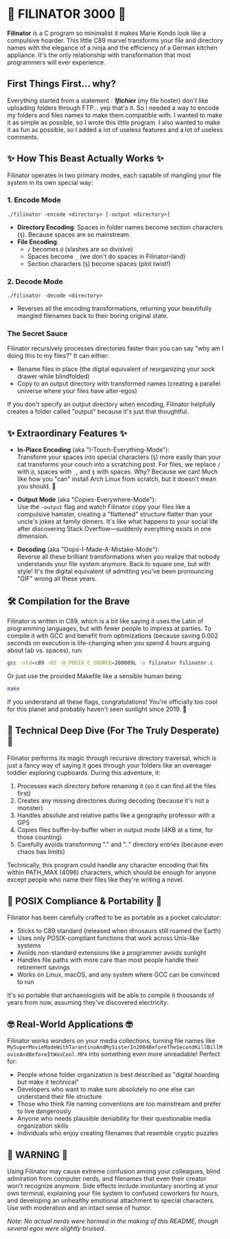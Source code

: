 # 🤖 FILINATOR 3000 🤖

**Filinator** is a C program so minimalist it makes Marie Kondo look like a compulsive hoarder. This little C89 marvel transforms your file and directory names with the elegance of a ninja and the efficiency of a German kitchen appliance. It's the only relationship with transformation that most programmers will ever experience.

## First Things First... why?

Everything started from a statement : ***1fichier*** (my file hoster) don't like uploading folders through FTP... yep that's it.
So I needed a way to encode my folders and files names to make them compatible with.
I wanted to make it as simple as possible, so I wrote this little program.
I also wanted to make it as fun as possible, so I added a lot of useless features and a lot of useless comments.


## ✨ How This Beast Actually Works ✨

Filinator operates in two primary modes, each capable of mangling your file system in its own special way:

### 1. Encode Mode
```
./filinator -encode <directory> [-output <directory>]
```
- **Directory Encoding**: Spaces in folder names become section characters (`§`). Because spaces are so mainstream.
- **File Encoding**: 
  - `/` becomes `@` (slashes are *so* divisive)
  - Spaces become `_` (we don't do spaces in Filinator-land)
  - Section characters (`§`) become spaces (plot twist!)

### 2. Decode Mode
```
./filinator -decode <directory>
```
- Reverses all the encoding transformations, returning your beautifully mangled filenames back to their boring original state.

### The Secret Sauce

Filinator recursively processes directories faster than you can say "why am I doing this to my files?" It can either:
- Rename files in place (the digital equivalent of reorganizing your sock drawer while blindfolded)
- Copy to an output directory with transformed names (creating a parallel universe where your files have alter-egos)

If you don't specify an output directory when encoding, Filinator helpfully creates a folder called "output" because it's just that thoughtful.

## ✨ Extraordinary Features ✨

- **In-Place Encoding** (aka "I-Touch-Everything-Mode"):  
  Transform your spaces into special characters (`§`) more easily than your cat transforms your couch into a scratching post. For files, we replace `/` with `@`, spaces with `_`, and `§` with spaces. Why? Because we can! Much like how you "can" install Arch Linux from scratch, but it doesn't mean you should. 🎩

- **Output Mode** (aka "Copies-Everywhere-Mode"):  
  Use the `-output` flag and watch Filinator copy your files like a compulsive hamster, creating a "flattened" structure flatter than your uncle's jokes at family dinners. It's like what happens to your social life after discovering Stack Overflow—suddenly everything exists in one dimension.

- **Decoding** (aka "Oops-I-Made-A-Mistake-Mode"):  
  Reverse all these brilliant transformations when you realize that nobody understands your file system anymore. Back to square one, but with style! It's the digital equivalent of admitting you've been pronouncing "GIF" wrong all these years.

## 🛠️ Compilation for the Brave

Filinator is written in C89, which is a bit like saying it uses the Latin of programming languages, but with fewer people to impress at parties. To compile it with GCC and benefit from optimizations (because saving 0.002 seconds on execution is life-changing when you spend 4 hours arguing about tab vs. spaces), run:

```bash
gcc -std=c89 -O2 -D_POSIX_C_SOURCE=200809L -o filinator filinator.c
```

Or just use the provided Makefile like a sensible human being:

```bash
make
```

If you understand all these flags, congratulations! You're officially too cool for this planet and probably haven't seen sunlight since 2019. 🚀

## 🧠 Technical Deep Dive (For The Truly Desperate) 🧠

Filinator performs its magic through recursive directory traversal, which is just a fancy way of saying it goes through your folders like an overeager toddler exploring cupboards. During this adventure, it:

1. Processes each directory before renaming it (so it can find all the files first)
2. Creates any missing directories during decoding (because it's not a monster)
3. Handles absolute and relative paths like a geography professor with a GPS
4. Copies files buffer-by-buffer when in output mode (4KB at a time, for those counting)
5. Carefully avoids transforming "." and ".." directory entries (because even chaos has limits)

Technically, this program could handle any character encoding that fits within PATH_MAX (4096) characters, which should be enough for anyone except people who name their files like they're writing a novel.

## 💼 POSIX Compliance & Portability 💼

Filinator has been carefully crafted to be as portable as a pocket calculator:

- Sticks to C89 standard (released when dinosaurs still roamed the Earth)
- Uses only POSIX-compliant functions that work across Unix-like systems
- Avoids non-standard extensions like a programmer avoids sunlight
- Handles file paths with more care than most people handle their retirement savings
- Works on Linux, macOS, and any system where GCC can be convinced to run

It's so portable that archaeologists will be able to compile it thousands of years from now, assuming they've discovered electricity.

## 🤓 Real-World Applications 🤓

Filinator works wonders on your media collections, turning file names like `MySuperMovieMadeWithTarantinoAndMySisterIn2004BeforeTheSecondKillBillMovieAndBeforeItWasCool.MP4` into something even more unreadable! Perfect for:

- People whose folder organization is best described as "digital hoarding but make it technical"
- Developers who want to make sure absolutely no one else can understand their file structure
- Those who think file naming conventions are too mainstream and prefer to live dangerously
- Anyone who needs plausible deniability for their questionable media organization skills
- Individuals who enjoy creating filenames that resemble cryptic puzzles

## 🚨 WARNING 🚨

Using Filinator may cause extreme confusion among your colleagues, blind admiration from computer nerds, and filenames that even their creator won't recognize anymore. Side effects include involuntary snorting at your own terminal, explaining your file system to confused coworkers for hours, and developing an unhealthy emotional attachment to special characters. Use with moderation and an intact sense of humor.

*Note: No actual nerds were harmed in the making of this README, though several egos were slightly bruised.*
